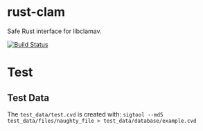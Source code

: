 # rust-clam

Safe Rust interface for libclamav.

[![Build Status](https://travis-ci.org/iceberg-defender/rust-clam.svg?branch=master)](https://travis-ci.org/iceberg-defender/rust-clam)


# Test

## Test Data
The `test_data/test.cvd` is created with: `sigtool --md5 test_data/files/naughty_file > test_data/database/example.cvd`
